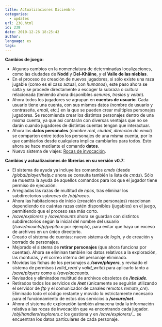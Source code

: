 ```yaml
---
title: Actualizaciones Diciembre
categories:
  - updates
url: 238.html
id: 238
date: 2010-12-26 18:25:43
author:
language: es
tags:
---
```


**Cambios de juego:**

*   Algunos cambios en la nomenclatura de determinadas localizaciones, como las ciudades de **Nodd** y **Del-Khâine**, y el **Valle de las nieblas**.
*   En el proceso de creación de nuevos jugadores, si sólo existe una raza jugable (como es el caso actual, con _humanos_), este paso ahora se salta y se procede directamente a escoger la subraza o cultura relacionada (teniendo ahora disponibles _aenures_, _tresios_ y _velan_).
*   Ahora todos los jugadores se agrupan en **cuentas de usuario**. Cada usuario tiene una cuenta, con sus mismos datos (nombre de usuario y contraseña, _email_, etc.) en la que se pueden crear múltiples personajes jugadores. Se recomienda crear los distintos personajes dentro de una misma cuenta, ya que así contarán con diversas ventajas que no se darán cuando jugadores de distintas cuentas tengan que interactuar.
*   Ahora los **datos personales** (_nombre real_, _ciudad_, _dirección de email_) se comparten entre todos los personajes de una misma cuenta, por lo que cambiarlos desde cualquiera implica cambiarlos para todos. Esto ahora se hace mediante el comando **datos**.
*   Nuevo sistema de viajes: [Rocas de invocación](http://www.ciudadcapital.net/archivo/nuevo-sistema-de-viajes-rocas-de-invocacion/).

**Cambios y actualizaciones de librerías en su versión v0.7:**

*   El sistema de ayuda ya incluye los comandos _cmds_ (desde _/global/player/help.c_ ahora se consulta también la lista de _cmds_). Sólo se muestra la ayuda de aquellos comandos para los que el jugador tiene permiso de ejecución.
*   Arregladas las razas de multitud de _npcs_, tras eliminar los subdirectorios _subraces_ de _/obj/races_.
*   Ahora las habitaciones de inicio (creación de personajes) reaccionan dependiendo de cuántas razas estén disponibles (jugables) en el juego, permitiendo que el proceso sea más corto.
*   _/save/explorers_ y _/save/mounts_ ahora se guardan con distintos subdirectorios según la inicial del nombre del usuario (_/save/mounts/p/pepito.o_ por ejemplo), para evitar que haya un exceso de archivos en un único directorio.
*   Creado el sistema de cuentas: nuevo sistema de _login_, y de creación y borrado de personajes.
*   Mejorado el sistema de **retirar personajes** (que ahora funciona por cuentas). Ahora se eliminan también los datos relativos a la exploración, las monturas, y el correo interno del personaje eliminado.
*   Movidas las fichas de los personajes a _**/save/players**_, y revisado el sistema de permisos (_valid_read_ y _valid_write_) para aplicarlo tanto a _/save/players_ como a _/save/accounts_.
*   Revisados y eliminados multitud de archivos obsoletos de _**/include**_.
*   Retirados todos los servicios de _**/net**_ (únicamente se seguirán utilizando el servidor de _ftp_ y el comunicador de canales remotos _remote_cre_). Eliminado todo el código restante y movido lo estrictamente necesario para el funcionamiento de estos dos servicios a _**/secure/net**_.
*   Ahora el sistema de exploración también almacena toda la información relativa a las rocas de invocación que va encontrando cada jugador. _/obj/handlers/explorers.c_ los gestiona y en _/save/explorers/..._ se encuentran los datos particulares de cada personaje.
